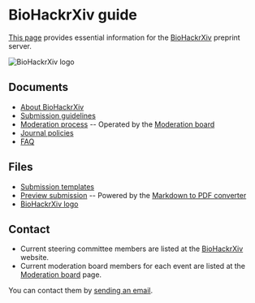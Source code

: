 # BioHackrXiv guide

[This page](https://guide.biohackrxiv.org/) provides essential information for the [BioHackrXiv](https://biohackrxiv.org/) preprint server.

![BioHackrXiv logo](assets/logo/BioHackrXiv-logo-transparent-340x140.png)

## Documents

* [About BioHackrXiv](about)
* [Submission guidelines](submission_guidelines)
* [Moderation process](moderation_process) -- Operated by the [Moderation board](moderation_board)
* [Journal policies](journal_policies)
* [FAQ](faq)

## Files

* [Submission templates](https://github.com/biohackrxiv/submission-templates)
* [Preview submission](http://preview.biohackrxiv.org) -- Powered by the [Markdown to PDF converter](https://github.com/biohackrxiv/bhxiv-gen-pdf)
* [BioHackrXiv logo](assets/logo/)

## Contact

* Current steering committee members are listed at the [BioHackrXiv](https://biohackrxiv.org/) website.
* Current moderation board members for each event are listed at the [Moderation board](moderation_board) page.

You can contact them by [sending an email](mailto:biohackrxiv@googlegroups.com).



